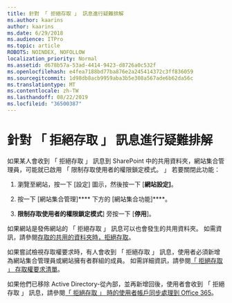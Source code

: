 ```yaml
---
title: 針對 「 拒絕存取 」 訊息進行疑難排解
ms.author: kaarins
author: kaarins
ms.date: 6/29/2018
ms.audience: ITPro
ms.topic: article
ROBOTS: NOINDEX, NOFOLLOW
localization_priority: Normal
ms.assetid: d678b57a-53ad-4414-9423-d8726a0c532f
ms.openlocfilehash: e4fea7188bd77ba876e2a245414372c3ff836059
ms.sourcegitcommit: 1d98db8acb9959aba3b5e308a567ade6b62da56c
ms.translationtype: MT
ms.contentlocale: zh-TW
ms.lasthandoff: 08/22/2019
ms.locfileid: "36500387"
---
```

# <a name="troubleshoot-access-denied-messages"></a>針對 「 拒絕存取 」 訊息進行疑難排解

如果某人會收到 「 拒絕存取 」 訊息到 SharePoint 中的共用資料夾，網站集合管理員，可能就已啟用 「 限制存取使用者的權限鎖定模式。 」 若要關閉此功能： 
  
1. 瀏覽至網站，按一下 [設定] 圖示，然後按一下 [**網站設定]**。
    
2. 按一下 [網站集合管理]**** 下方的 [網站集合功能]****。
    
3. **限制存取使用者的權限鎖定模式**] 旁按一下 [**停用**]。
    
如果網站是發佈網站的 「 拒絕存取 」 訊息可以也會發生的共用資料夾。 如需資訊，請參閱[存取的共用的資料夾時，拒絕存取](https://go.microsoft.com/fwlink/?linkid=2004317)。
  
如果嘗試檢視存取權要求時，有人會收到 「 拒絕存取 」 訊息，使用者必須新增為網站集合管理員或網站擁有者群組的成員。 如需詳細資訊，請參閱[「 拒絕存取 」 存取權要求清單](https://go.microsoft.com/fwlink/?linkid=2004220)。
  
如果他們已移除 Active Directory-從內部，並再新增回後，使用者會收到 「 拒絕存取 」 訊息，請參閱[「 拒絕存取 」 時的使用者帳戶同步處理到 Office 365](https://go.microsoft.com/fwlink/?linkid=2004318)。
  

